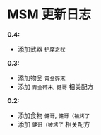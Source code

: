 # MSM 更新日志
**0.4:**
- 添加武器 `护摩之杖`

**0.3:**
- 添加物品 `青金碎末`
- 添加 `青金碎末`, `健哥` 相关配方

**0.2:**
- 添加食物 `健哥`, `健哥（被烤了`
- 添加 `健哥（被烤了` 相关配方